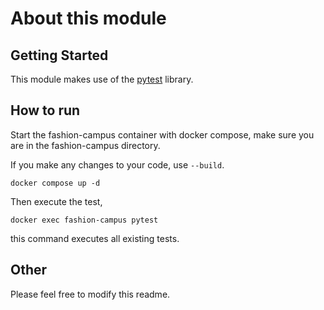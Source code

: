 # About this module

## Getting Started

This module makes use of the [pytest](https://docs.pytest.org/en/7.1.x/contents.html) library.

## How to run

Start the fashion-campus container with docker compose, make sure you are in the fashion-campus directory.

If you make any changes to your code, use `--build`.
```
docker compose up -d
```

Then execute the test,
```
docker exec fashion-campus pytest
```
this command executes all existing tests.
## Other

Please feel free to modify this readme.
